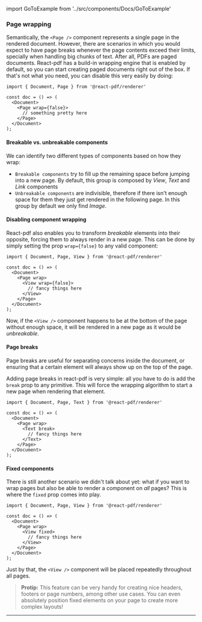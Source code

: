 import GoToExample from '../src/components/Docs/GoToExample'

### Page wrapping

Semantically, the `<Page />` component represents a single page in the rendered document. However, there are scenarios in which you would expect to have page breaks whenever the page contents exceed their limits, specially when handling big chunks of text. After all, PDFs are paged documents. React-pdf has a build-in wrapping engine that is enabled by default, so you can start creating paged documents right out of the box. If that's not what you need, you can disable this very easily by doing:

```
import { Document, Page } from '@react-pdf/renderer'

const doc = () => (
  <Document>
    <Page wrap={false}>
      // something pretty here
    </Page>
  </Document>
);
```

<GoToExample name="page-wrap" />

#### Breakable vs. unbreakable components

We can identify two different types of components based on how they wrap:

- `Breakable components` try to fill up the remaining space before jumping into a new page. By default, this group is composed by _View_, _Text_ and _Link_ components
- `Unbreakable components` are indivisible, therefore if there isn't enough space for them they just get rendered in the following page. In this group by default we only find _Image_.

<GoToExample name="breakable-unbreakable" />

#### Disabling component wrapping

React-pdf also enables you to transform _breakable_ elements into their opposite, forcing them to always render in a new page. This can be done by simply setting the prop `wrap={false}` to any valid component:

```
import { Document, Page, View } from '@react-pdf/renderer'

const doc = () => (
  <Document>
    <Page wrap>
      <View wrap={false}>
        // fancy things here
      </View>
    </Page>
  </Document>
);
```

Now, if the `<View />` component happens to be at the bottom of the page without enough space, it will be rendered in a new page as it would be _unbreakable_.

<GoToExample name="disable-wrapping" />

#### Page breaks

Page breaks are useful for separating concerns inside the document, or ensuring that a certain element will always show up on the top of the page.

Adding page breaks in react-pdf is very simple: all you have to do is add the `break` prop to any primitive. This will force the wrapping algorithm to start a new page when rendering that element.

```
import { Document, Page, Text } from '@react-pdf/renderer'

const doc = () => (
  <Document>
    <Page wrap>
      <Text break>
        // fancy things here
      </Text>
    </Page>
  </Document>
);
```

<GoToExample name="page-breaks" />

#### Fixed components

There is still another scenario we didn't talk about yet: what if you want to wrap pages but also be able to render a component on _all_ pages? This is where the `fixed` prop comes into play.

```
import { Document, Page, View } from '@react-pdf/renderer'

const doc = () => (
  <Document>
    <Page wrap>
      <View fixed>
        // fancy things here
      </View>
    </Page>
  </Document>
);
```

Just by that, the `<View />` component will be placed repeatedly throughout all pages.

> **Protip:** This feature can be very handy for creating nice headers, footers or page numbers, among other use cases. You can even absolutely position fixed elements on your page to create more complex layouts!

<GoToExample />

---
